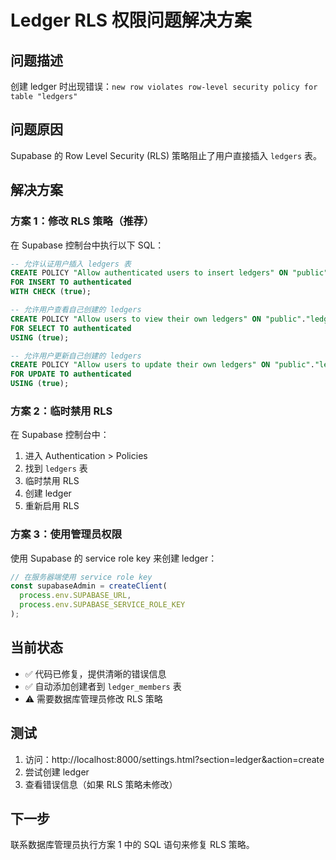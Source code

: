 # Ledger RLS 权限问题解决方案

## 问题描述
创建 ledger 时出现错误：`new row violates row-level security policy for table "ledgers"`

## 问题原因
Supabase 的 Row Level Security (RLS) 策略阻止了用户直接插入 `ledgers` 表。

## 解决方案

### 方案 1：修改 RLS 策略（推荐）
在 Supabase 控制台中执行以下 SQL：

```sql
-- 允许认证用户插入 ledgers 表
CREATE POLICY "Allow authenticated users to insert ledgers" ON "public"."ledgers"
FOR INSERT TO authenticated
WITH CHECK (true);

-- 允许用户查看自己创建的 ledgers
CREATE POLICY "Allow users to view their own ledgers" ON "public"."ledgers"
FOR SELECT TO authenticated
USING (true);

-- 允许用户更新自己创建的 ledgers
CREATE POLICY "Allow users to update their own ledgers" ON "public"."ledgers"
FOR UPDATE TO authenticated
USING (true);
```

### 方案 2：临时禁用 RLS
在 Supabase 控制台中：
1. 进入 Authentication > Policies
2. 找到 `ledgers` 表
3. 临时禁用 RLS
4. 创建 ledger
5. 重新启用 RLS

### 方案 3：使用管理员权限
使用 Supabase 的 service role key 来创建 ledger：

```javascript
// 在服务器端使用 service role key
const supabaseAdmin = createClient(
  process.env.SUPABASE_URL,
  process.env.SUPABASE_SERVICE_ROLE_KEY
);
```

## 当前状态
- ✅ 代码已修复，提供清晰的错误信息
- ✅ 自动添加创建者到 `ledger_members` 表
- ⚠️ 需要数据库管理员修改 RLS 策略

## 测试
1. 访问：http://localhost:8000/settings.html?section=ledger&action=create
2. 尝试创建 ledger
3. 查看错误信息（如果 RLS 策略未修改）

## 下一步
联系数据库管理员执行方案 1 中的 SQL 语句来修复 RLS 策略。
